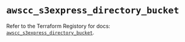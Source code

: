 # `awscc_s3express_directory_bucket`

Refer to the Terraform Registory for docs: [`awscc_s3express_directory_bucket`](https://registry.terraform.io/providers/hashicorp/awscc/0.70.0/docs/resources/s3express_directory_bucket).
